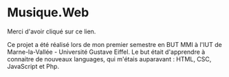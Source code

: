 # Musique.Web

Merci d'avoir cliqué sur ce lien. 

Ce projet a été réalisé lors de mon premier semestre en BUT MMI à l'IUT de Marne-la-Vallée - Université Gustave Eiffel. 
Le but était d'apprendre à connaitre de nouveaux languages, qui m'étais auparavant : HTML, CSC, JavaScript et Php. 


